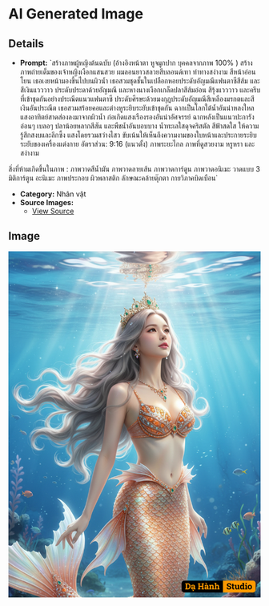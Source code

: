 # AI Generated Image

## Details
- **Prompt:** `สร้างภาพผู้หญิงต้นฉบับ (อ้างอิงหน้าตา หูจมูกปาก บุคคลจากภาพ 100% )
สร้างภาพถ่ายเต็มของเจ้าหญิงเงือกแสนสวย ผมลอนยาวสลวยสีบลอนด์เทา ท่าทางสง่างาม สีหน้าอ่อนโยน เธอเงยหน้ามองขึ้นไปบนผิวน้ำ เธอสวมชุดชั้นในเปลือกหอยประดับอัญมณีแฟนตาซีสีส้ม และสีเงินแวววาว ประดับประดาด้วยอัญมณี และหางนางเงือกเกล็ดปลาสีส้มอ่อน สีรุ้งแวววาว และครีบที่เข้าชุดกันอย่างประณีตแนวแฟนตาซี ประดับศีรษะด้วยมงกุฎประดับอัญมณีสีเหลืองมรกตและสีเงินอันประณีต เธอสวมสร้อยคอและต่างหูระยิบระยับเข้าชุดกัน ฉากเป็นโลกใต้น้ำอันน่าหลงใหล แสงอาทิตย์สาดส่องลงมาจากผิวน้ำ ก่อเกิดแสงเรืองรองอันน่าอัศจรรย์ ฉากหลังเป็นแนวปะการังอ่อนๆ เบลอๆ ปลาน้อยหลากสีสัน และพืชน้ำอันบอบบาง น้ำทะเลใสดุจคริสตัล สีฟ้าสดใส ให้ความรู้สึกสงบและลึกซึ้ง แสงโดยรวมสว่างไสว ขับเน้นให้เห็นถึงความงามของใบหน้าและประกายระยิบระยับของเครื่องแต่งกาย
อัตราส่วน: 9:16 (แนวตั้ง) ภาพระยะไกล ภาพที่ดูสวยงาม หรูหรา และสง่างาม

สิ่งที่ห้ามเกิดขึ้นในภาพ :
ภาพวาดสีน้ำมัน ภาพวาดลายเส้น ภาพวาดการ์ตูน ภาพวาดอนิเมะ วาดแบบ 3 มิติการ์ตูน อะนิเมะ ภาพประกอบ ผิวพลาสติก ลักษณะคล้ายตุ๊กตา กายวิภาคบิดเบือน`
- **Category:** Nhân vật
- **Source Images:**
  - [View Source](https://raw.githubusercontent.com/lenzcomvth/Somethings/main/Models/Female/Female3.jpg)

## Image
![AI Generated Image](./image-2025-10-17T06-38-01-386Z-4k6fu.png)